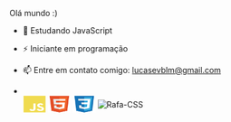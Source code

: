 Olá mundo :)

- 🌱 Estudando JavaScript
- ⚡ Iniciante em programação
- 📫 Entre em contato comigo: lucasevblm@gmail.com

- <div style="display: inline_block"><br>
  <img align="center" alt="Rafa-Js" height="30" width="40" src="https://raw.githubusercontent.com/devicons/devicon/master/icons/javascript/javascript-plain.svg">
  <img align="center" alt="Rafa-HTML" height="30" width="40" src="https://raw.githubusercontent.com/devicons/devicon/master/icons/html5/html5-original.svg">
  <img align="center" alt="Rafa-CSS" height="30" width="40" src="https://raw.githubusercontent.com/devicons/devicon/master/icons/css3/css3-original.svg">
  <img align="center" alt="Rafa-CSS" height="30" width="40" src="[https://raw.githubusercontent.com/devicons/devicon/master/icons/css3/css3-original.svg](https://www.svgrepo.com/show/452088/php.svg)https://www.svgrepo.com/show/452088/php.svg">
</div>
